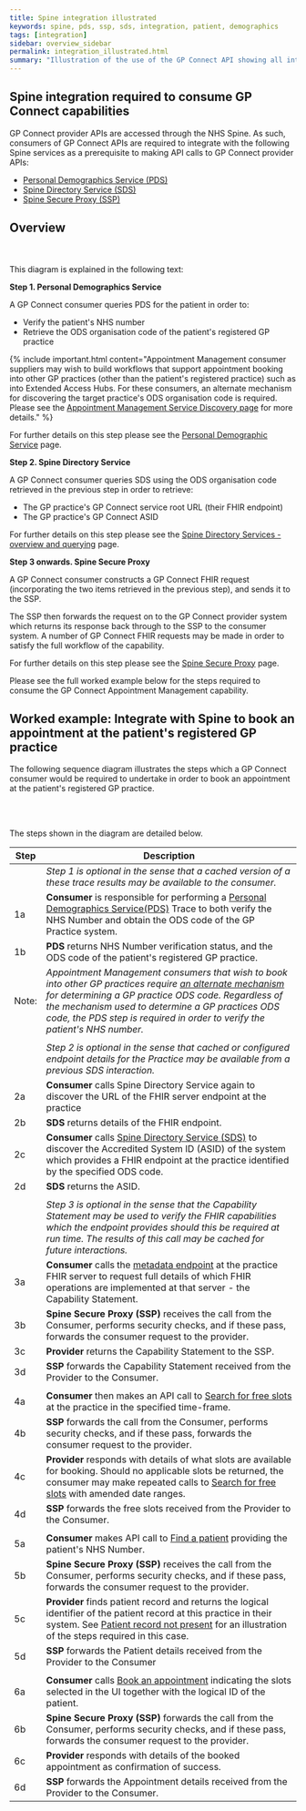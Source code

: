 ```yaml
---
title: Spine integration illustrated
keywords: spine, pds, ssp, sds, integration, patient, demographics
tags: [integration]
sidebar: overview_sidebar
permalink: integration_illustrated.html
summary: "Illustration of the use of the GP Connect API showing all interactions required - both with Spine services and GP Connect endpoint API calls."
---
```


## Spine integration required to consume GP Connect capabilities ##

GP Connect provider APIs are accessed through the NHS Spine. As such, consumers of GP Connect APIs are required to integrate with the following Spine services as a prerequisite to making API calls to GP Connect provider APIs:

- [Personal Demographics Service (PDS)](integration_personal_demographic_service.html)
- [Spine Directory Service (SDS)](integration_spine_directory_service.html)
- [Spine Secure Proxy (SSP)](integration_spine_secure_proxy.html)

## Overview ##

<br/>
<object type="image/svg+xml" data="images/integration/gpconnect-flow.svg" style="max-width:70%;max-height:70%;display:block;margin: 0 auto;" alt="Diagram showing the high level three step flow for making GP Connect calls"></object>
<br/>

<div class="screen-reader-text">
This diagram is explained in the following text:
</div>

**Step 1. Personal Demographics Service**

A GP Connect consumer queries PDS for the patient in order to:

  - Verify the patient's NHS number
  - Retrieve the ODS organisation code of the patient's registered GP practice

{% include important.html content="Appointment Management consumer suppliers may wish to build workflows that support appointment booking into other GP practices (other than the patient's registered practice) such as into Extended Access Hubs. For these consumers, an alternate mechanism for discovering the target practice's ODS organisation code is required. Please see the [Appointment Management Service Discovery page](appointments_service_discovery.html) for more details." %}

For further details on this step please see the [Personal Demographic Service](integration_personal_demographic_service.html) page.

**Step 2. Spine Directory Service**

A GP Connect consumer queries SDS using the ODS organisation code retrieved in the previous step in order to retrieve:

  - The GP practice's GP Connect service root URL (their FHIR endpoint)
  - The GP practice's GP Connect ASID

For further details on this step please see the [Spine Directory Services - overview and querying](integration_spine_directory_service.html) page.

**Step 3 onwards. Spine Secure Proxy**

A GP Connect consumer constructs a GP Connect FHIR request (incorporating the two items retrieved in the previous step), and sends it to the SSP.

The SSP then forwards the request on to the GP Connect provider system which returns its response back through to the SSP to the consumer system.  A number of GP Connect FHIR requests may be made in order to satisfy the full workflow of the capability.

For further details on this step please see the [Spine Secure Proxy](integration_spine_secure_proxy.html) page.

Please see the full worked example below for the steps required to consume the GP Connect Appointment Management capability.

## Worked example: Integrate with Spine to book an appointment at the patient's registered GP practice ##

The following sequence diagram illustrates the steps which a GP Connect consumer would be required to undertake in order to book an appointment at the patient's registered GP practice.

<br/>
<object type="image/svg+xml" data="images/integration/integration_sequence_diagram.svg" style="max-width:100%;max-height:100%;display:block;margin: 0 auto;" alt="Sequence diagram for booking an appointment end to end interactions"></object>
<br/>

The steps shown in the diagram are detailed below.

| Step | Description |
|------|-------------|
|      | *Step 1 is optional in the sense that a cached version of a these trace results may be available to the consumer.* |    
| 1a   | **Consumer** is responsible for performing a  [Personal Demographics Service(PDS)](integration_personal_demographic_service.html) Trace to both verify the NHS Number and obtain the ODS code of the GP Practice system. |
| 1b   | **PDS** returns NHS Number verification status, and the ODS code of the patient's registered GP practice. |
| Note: | *Appointment Management consumers that wish to book into other GP practices require [an alternate mechanism](appointments_service_discovery.html) for determining a GP practice ODS code. Regardless of the mechanism used to determine a GP practices ODS code, the PDS step is required in order to verify the patient's NHS number.* |
|      |      |
|      | *Step 2 is optional in the sense that cached or configured endpoint details for the Practice may be available from a previous SDS interaction.* |    
| 2a   | **Consumer** calls Spine Directory Service again to discover the URL of the FHIR server endpoint at the practice | 
| 2b   | **SDS** returns details of the FHIR endpoint. | 
| 2c   | **Consumer** calls [Spine Directory Service (SDS)](integration_spine_directory_service.html) to discover the Accredited System ID (ASID) of the system which provides a FHIR endpoint at the practice identified by the specified ODS code. |
| 2d   | **SDS** returns the ASID. |
|      |      |
|      | *Step 3 is optional in the sense that the Capability Statement may be used to verify the FHIR capabilities which the endpoint provides should this be required at run time. The results of this call may be cached for future interactions.* |    
| 3a   | **Consumer** calls the [metadata endpoint](foundations_use_case_get_the_fhir_capability_statement.html) at the practice FHIR server to request full details of which FHIR operations are implemented at that server - the Capability Statement. |
| 3b   | **Spine Secure Proxy (SSP)** receives the call from the Consumer, performs security checks, and if these pass, forwards the consumer request to the provider. |
| 3c   | **Provider** returns the Capability Statement to the SSP. |
| 3d   | **SSP** forwards the Capability Statement received from the Provider to the Consumer. |
|      |      |
| 4a   | **Consumer** then makes an API call to [Search for free slots](appointments_use_case_search_for_free_slots.html) at the practice in the specified time-frame. |
| 4b   | **SSP** forwards the call from the Consumer, performs security checks, and if these pass, forwards the consumer request to the provider. |
| 4c   | **Provider** responds with details of what slots are available for booking. Should no applicable slots be returned, the consumer may make repeated calls to [Search for free slots](appointments_use_case_search_for_free_slots.html) with amended date ranges. |
| 4d   | **SSP** forwards the free slots received from the Provider to the Consumer. |   
|      |      |
| 5a   | **Consumer** makes API call to [Find a patient](foundations_use_case_find_a_patient.html) providing the patient's NHS Number. |
| 5b   | **Spine Secure Proxy (SSP)** receives the call from the Consumer, performs security checks, and if these pass, forwards the consumer request to the provider. |
| 5c   | **Provider** finds patient record and returns the logical identifier of the patient record at this practice in their system. See [Patient record not present](appointments_consumer_sessions.html#consumer-session---booking-an-appointment---no-patient-record) for an illustration of the steps required in this case. |
| 5d   | **SSP** forwards the Patient details received from the Provider to the Consumer |
|      |      |
| 6a   | **Consumer** calls [Book an appointment](appointments_use_case_book_an_appointment.html) indicating the slots selected in the UI together with the logical ID of the patient. |
| 6b   | **Spine Secure Proxy (SSP)** forwards the call from the Consumer, performs security checks, and if these pass, forwards the consumer request to the provider. |
| 6c   | **Provider** responds with details of the booked appointment as confirmation of success. |
| 6d   | **SSP** forwards the Appointment details received from the Provider to the Consumer. |
